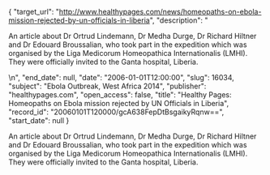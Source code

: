 {
  "target_url": "http://www.healthypages.com/news/homeopaths-on-ebola-mission-rejected-by-un-officials-in-liberia", 
  "description": "<p>An article about Dr Ortrud Lindemann, Dr Medha Durge, Dr Richard Hiltner and Dr Edouard Broussalian, who took part in the expedition which was organised by the Liga Medicorum Homeopathica Internationalis (LMHI). They were officially invited to the Ganta hospital, Liberia.</p>\n", 
  "end_date": null, 
  "date": "2006-01-01T12:00:00", 
  "slug": 16034, 
  "subject": "Ebola Outbreak, West Africa 2014", 
  "publisher": "healthypages.com", 
  "open_access": false, 
  "title": "Healthy Pages: Homeopaths on Ebola mission rejected by UN Officials in Liberia", 
  "record_id": "20060101T120000/gcA638FepDtBsgaikyRqnw==", 
  "start_date": null
}

<p>An article about Dr Ortrud Lindemann, Dr Medha Durge, Dr Richard Hiltner and Dr Edouard Broussalian, who took part in the expedition which was organised by the Liga Medicorum Homeopathica Internationalis (LMHI). They were officially invited to the Ganta hospital, Liberia.</p>
